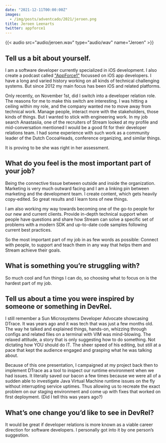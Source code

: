 ```yaml
---
date: "2021-12-11T00:00:00Z"
images:
  - /img/posts/adventcado/2021/jeroen.png
title: Jeroen Leenarts
twitter: appforce1
---
```


{{< audio src="audio/jeroen.wav" type="audio/wav" name="Jeroen" >}}


## Tell us a bit about yourself.

I am a software developer currently specialized in iOS development. I also create a podcast called ["AppForce1"](https://appforce1.net/podcast/) focussed on iOS app developers. I have a long and varied history working on all kinds of technical challenging systems. But since 2012 my main focus has been iOS and related platforms.

Only recently, on November 1st, did I switch into a developer relation role. The reasons for me to make this switch are interesting. I was hitting a ceiling within my role, and the company wanted me to move away from technical work. Manage people, interact more with the stakeholders, those kinds of things. But I wanted to stick with engineering work. In my job search Anastasiia, one of the recruiters of Stream looked at my profile and mid-conversation mentioned I would be a good fit for their developer relations team. I had some experience with such work as a community leader of the Dutch CocoaHeads, conference organizing, and similar things.

It is proving to be she was right in her assessment.

## What do you feel is the most important part of your job?

Being the connective tissue between outside and inside the organization. Marketing is very much outward facing and I am a linking pin between marketing and the development team. I create content, which gets heavily copy-edited. So great results and I learn tons of new things.

I am also working my way towards becoming one of the go-to people for our new and current clients. Provide in-depth technical support when people have questions and share how Stream can solve a specific set of problems with a modern SDK and up-to-date code samples following current best practices.

So the most important part of my job in as few words as possible: Connect with people, to support and teach them in any way that helps them and Stream achieve their goals.

## What is something you’re struggling with?

So much cool and fun things I can do, so choosing what to focus on is the hardest part of my job.

## Tell us about a time you were inspired by someone or something in DevRel.

I still remember a Sun Microsystems Developer Advocate showcasing DTrace. It was years ago and it was tech that was just a few months old. The way he talked and explained things, hands-on, whizzing through configs and related files on a terminal with VIM was mind-blowing. The relaxed attitude, a story that is only suggesting how to do something. Not dictating how YOU should do IT. The sheer speed of his editing, but still at a pace that kept the audience engaged and grasping what he was talking about.

Because of this one presentation, I campaigned at my project back then to implement DTrace as a tool to inspect our runtime environment when we had issues. It literally saved our bacon a few times because we were all of a sudden able to investigate Java Virtual Machine runtime issues on the fly without interrupting service uptimes. Thus allowing us to recreate the exact problem on our staging environment and come up with fixes that worked on first deployment. (Did I tell this was years ago?)

## What’s one change you’d like to see in DevRel?

It would be great if developer relations is more known as a viable career direction for software developers. I personally got into it by one person’s suggestion.
